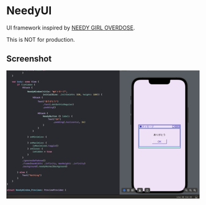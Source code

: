 # NeedyUI

UI framework inspired by [NEEDY GIRL OVERDOSE](https://store.steampowered.com/app/1451940/NEEDY_GIRL_OVERDOSE/).

This is NOT for production.


## Screenshot

![](/sample.png)
